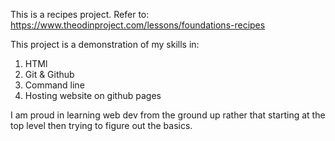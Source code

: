 This is a recipes project. 
Refer to: https://www.theodinproject.com/lessons/foundations-recipes

This project is a demonstration of my skills in:
1. HTMl
2. Git & Github
3. Command line
3. Hosting website on github pages

I am proud in learning web dev from the ground up rather that starting at the top level then trying to figure out the basics. 

